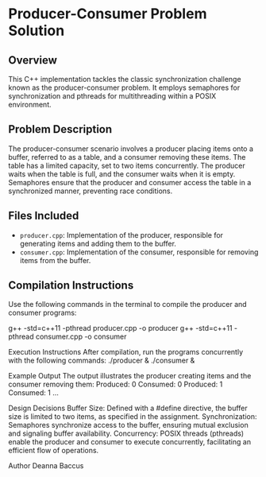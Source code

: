 # Producer-Consumer Problem Solution

## Overview

This C++ implementation tackles the classic synchronization challenge known as the producer-consumer problem. It employs semaphores for synchronization and pthreads for multithreading within a POSIX environment.

## Problem Description

The producer-consumer scenario involves a producer placing items onto a buffer, referred to as a table, and a consumer removing these items. The table has a limited capacity, set to two items concurrently. The producer waits when the table is full, and the consumer waits when it is empty. Semaphores ensure that the producer and consumer access the table in a synchronized manner, preventing race conditions.

## Files Included

- `producer.cpp`: Implementation of the producer, responsible for generating items and adding them to the buffer.
- `consumer.cpp`: Implementation of the consumer, responsible for removing items from the buffer.

## Compilation Instructions

Use the following commands in the terminal to compile the producer and consumer programs:


g++ -std=c++11 -pthread producer.cpp -o producer
g++ -std=c++11 -pthread consumer.cpp -o consumer

Execution Instructions
After compilation, run the programs concurrently with the following commands:
./producer &
./consumer &

Example Output
The output illustrates the producer creating items and the consumer removing them:
Produced: 0
Consumed: 0
Produced: 1
Consumed: 1
...

Design Decisions
Buffer Size: Defined with a #define directive, the buffer size is limited to two items, as specified in the assignment.
Synchronization: Semaphores synchronize access to the buffer, ensuring mutual exclusion and signaling buffer availability.
Concurrency: POSIX threads (pthreads) enable the producer and consumer to execute concurrently, facilitating an efficient flow of operations.

Author
Deanna Baccus
